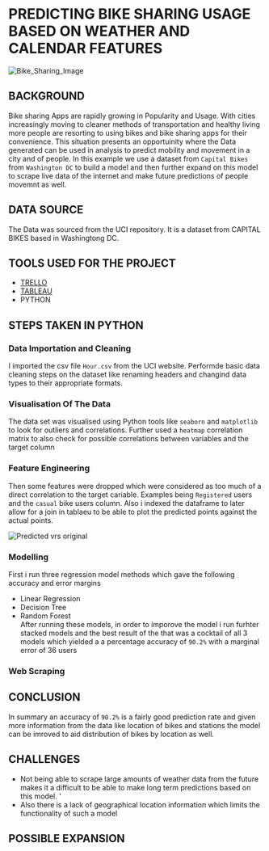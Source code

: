 # PREDICTING BIKE SHARING USAGE BASED ON WEATHER AND CALENDAR FEATURES
![Bike_Sharing_Image](https://user-images.githubusercontent.com/92721547/146390409-09accbf3-190e-4f95-b546-808daf4c0c49.jpg)


## BACKGROUND 
Bike sharing Apps are rapidly growing in Popularity and Usage. With cities increasingly moving to cleaner methods of transportation and healthy living more people are resorting to using bikes and bike sharing apps for their convenience. This situation presents an opportuinity where the Data generated can be used in analysis to predict mobility and movement in a city and of people. In this example we use a dataset from ```Capital Bikes``` from ```Washington DC``` to build a model and then further expand on this model to scrape live data of the internet and make future predictions of people movemnt as well. 
## DATA SOURCE 
The Data was sourced from the UCI repository. It is  a dataset from CAPITAL BIKES based in Washingtong DC. 
## TOOLS USED FOR THE PROJECT
- [TRELLO](https://trello.com/b/FzIITYV4/final-project) 
- [TABLEAU](https://public.tableau.com/app/profile/kofi.ampomah/viz/Draft_of_final_project/PredictionVrsOriginal) 
- PYTHON 
## STEPS TAKEN IN PYTHON 
### Data Importation and Cleaning 
I imported the csv file ```Hour.csv``` from the UCI website. Performde basic data cleaning steps on the dataset like renaming headers and changind data types to their appropriate formats. 
### Visualisation Of The Data
The data set was visualised using Python tools like ```seaborn``` and ```matplotlib``` to look for outliers and correlations. 
Further used a ```heatmap``` correlation matrix to also check for possible correlations between variables and the target column 
### Feature Engineering 
Then some features were dropped which were considered as too much of a direct correlation to the target cariable. Examples being ```Registered``` users and the ```casual``` bike users column. Also i indexed the dataframe to later allow for a join in tablaeu to be able to plot the predicted points against the actual points. 

![Predicted vrs original](https://user-images.githubusercontent.com/92721547/146392924-4fdf17c7-5772-47d2-b344-e5313a50080b.png)

### Modelling 
First i run three regression model methods which gave the following accuracy and error margins
- Linear Regression 
- Decision Tree 
- Random Forest  <br> 
After running these models, in order to imporove the model i run furhter stacked models and the best result of the that was a cocktail of all 3 models which yielded a a percentage accuracy of ```90.2%``` with a marginal error of 36 users 

### Web Scraping

## CONCLUSION 
In summary an accuracy of ```90.2%``` is a fairly good prediction rate and given more information from the data like location of bikes and stations the model can be imroved to aid distribution of bikes by location as well. 

## CHALLENGES 
- Not being able to scrape large amounts of weather data from the future makes it a difficult to be able to make long term predictions based on this model. '
- Also there is a lack of geographical location information which limits the functionality of such a model

## POSSIBLE EXPANSION 






